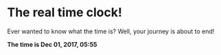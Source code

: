 # The real time clock!

Ever wanted to know what the time is? Well, your journey is about to end!

**The time is Dec 01, 2017, 05:55**